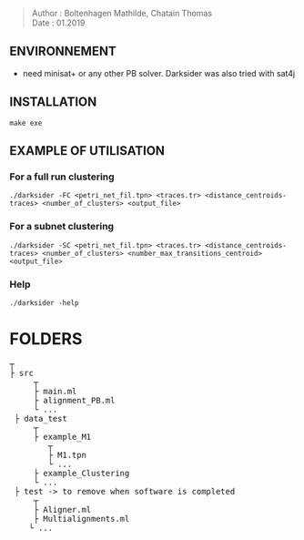 >Author : Boltenhagen Mathilde, Chatain Thomas <br>
>Date : 01.2019

## ENVIRONNEMENT 

- need minisat+ or any other PB solver. Darksider was also tried with sat4j

## INSTALLATION

 `make exe` 

## EXAMPLE OF UTILISATION 

### For a full run clustering  

`./darksider -FC <petri_net_fil.tpn> <traces.tr> <distance_centroids-traces> <number_of_clusters> <output_file>`

### For a subnet clustering 

`./darksider -SC <petri_net_fil.tpn> <traces.tr> <distance_centroids-traces> <number_of_clusters> <number_max_transitions_centroid> <output_file>`

### Help 
	
`./darksider -help `

# FOLDERS 
<pre>
┬  
├ src
     ┬  
     ├ main.ml
     ├ alignment_PB.ml
     └ ...
 ├ data_test
     ┬  
     ├ example_M1
        ┬
        ├ M1.tpn
        └ ...
     ├ example_Clustering
     └ ...
 ├ test -> to remove when software is completed 
     ┬  
     ├ Aligner.ml
     ├ Multialignments.ml
    └ ...
</pre>


